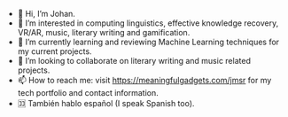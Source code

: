 - 👋 Hi, I’m Johan.
- 👀 I’m interested in computing linguistics, effective knowledge recovery, VR/AR, music, literary writing and gamification.
- 🌱 I’m currently learning and reviewing Machine Learning techniques for my current projects.
- 💞️ I’m looking to collaborate on literary writing and music related projects.
- 📫 How to reach me: visit https://meaningfulgadgets.com/jmsr for my tech portfolio and contact information.
- 🈁 También hablo español (I speak Spanish too).

<!---
jomasero/jomasero is a ✨ special ✨ repository because its `README.md` (this file) appears on your GitHub profile.
You can click the Preview link to take a look at your changes.
--->
